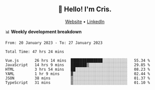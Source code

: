 
<h2 align="center">👋 Hello! I'm Cris.</h2>
<p align="center">
  <a href="https://www.criscunas.dev">Website</a> •
  <a href="https://www.linkedin.com/in/cristophercunas/">LinkedIn</a> 
</p>


📊 **Weekly development breakdown**
<!--START_SECTION:waka-->

```text
From: 20 January 2023 - To: 27 January 2023

Total Time: 47 hrs 24 mins

Vue.js       26 hrs 14 mins  ██████████████░░░░░░░░░░░   55.34 %
JavaScript   14 hrs 9 mins   ███████▒░░░░░░░░░░░░░░░░░   29.85 %
HTML         3 hrs 54 mins   ██░░░░░░░░░░░░░░░░░░░░░░░   08.23 %
YAML         1 hr 9 mins     ▓░░░░░░░░░░░░░░░░░░░░░░░░   02.44 %
JSON         38 mins         ▒░░░░░░░░░░░░░░░░░░░░░░░░   01.37 %
TypeScript   31 mins         ▒░░░░░░░░░░░░░░░░░░░░░░░░   01.10 %
```

<!--END_SECTION:waka-->
